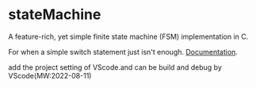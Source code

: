 stateMachine
============

A feature-rich, yet simple finite state machine (FSM) implementation in C.

For when a simple switch statement just isn't enough. [Documentation](http://misje.github.io/stateMachine).

add the project setting of VScode.and can be build and debug by VScode(MW:2022-08-11)